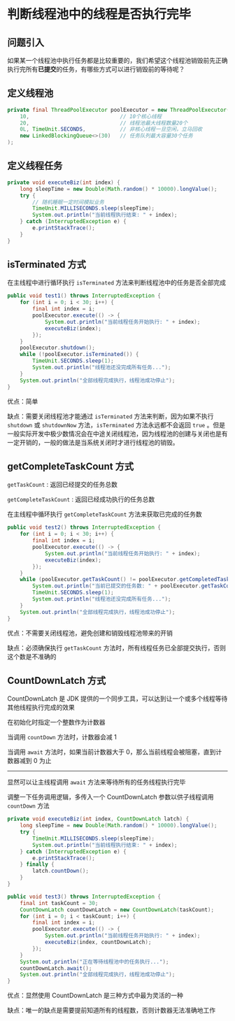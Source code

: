 # 判断线程池中的线程是否执行完毕

## 问题引入

如果某一个线程池中执行任务都是比较重要的，我们希望这个线程池销毁前先正确执行完所有**已提交**的任务，有哪些方式可以进行销毁前的等待呢？



## 定义线程池

```java
private final ThreadPoolExecutor poolExecutor = new ThreadPoolExecutor(
    10,								// 10个核心线程
    20,								// 线程池最大线程数量20个
    0L, TimeUnit.SECONDS,			// 非核心线程一旦空闲，立马回收
    new LinkedBlockingQueue<>(30)	// 任务队列最大容量30个任务
);
```

## 定义线程任务

```java
private void executeBiz(int index) {
    long sleepTime = new Double(Math.random() * 10000).longValue();
    try {
        // 随机睡眠一定时间模拟业务
        TimeUnit.MILLISECONDS.sleep(sleepTime);
        System.out.println("当前线程执行结束: " + index);
    } catch (InterruptedException e) {
        e.printStackTrace();
    }
}
```



## isTerminated 方式

在主线程中进行循环执行 `isTerminated` 方法来判断线程池中的任务是否全部完成

```java
public void test1() throws InterruptedException {
    for (int i = 0; i < 30; i++) {
        final int index = i;
        poolExecutor.execute(() -> {
            System.out.println("当前线程任务开始执行: " + index);
            executeBiz(index);
        });
    }
    poolExecutor.shutdown();
    while (!poolExecutor.isTerminated()) {
        TimeUnit.SECONDS.sleep(1);
        System.out.println("线程池还没完成所有任务...");
    }
    System.out.println("全部线程完成执行，线程池成功停止");
}
```

优点：简单

缺点：需要关闭线程池才能通过 `isTerminated` 方法来判断，因为如果不执行 `shutdown` 或 `shutdownNow` 方法，`isTerminated` 方法永远都不会返回 `true` 。但是一般实际开发中极少数情况会在中途关闭线程池，因为线程池的创建与关闭也是有一定开销的，一般的做法是当系统关闭时才进行线程池的销毁。



## getCompleteTaskCount 方式

`getTaskCount` : 返回已经提交的任务总数

`getCompleteTaskCount` : 返回已经成功执行的任务总数

在主线程中循环执行 `getCompleteTaskCount` 方法来获取已完成的任务数

```java
public void test2() throws InterruptedException {
    for (int i = 0; i < 30; i++) {
        final int index = i;
        poolExecutor.execute(() -> {
            System.out.println("当前线程任务开始执行: " + index);
            executeBiz(index);
        });
    }
    while (poolExecutor.getTaskCount() != poolExecutor.getCompletedTaskCount()) {
        System.out.println("当前已提交的任务数: " + poolExecutor.getTaskCount() + ", 当前已完成的任务数: " + poolExecutor.getCompletedTaskCount());
        TimeUnit.SECONDS.sleep(1);
        System.out.println("线程池还没完成所有任务...");
    }
    System.out.println("全部线程完成执行，线程池成功停止");
}
```

优点：不需要关闭线程池，避免创建和销毁线程池带来的开销

缺点：必须确保执行 `getTaskCount` 方法时，所有线程任务已全部提交执行，否则这个数是不准确的



## CountDownLatch 方式

CountDownLatch 是 JDK 提供的一个同步工具，可以达到让一个或多个线程等待其他线程执行完成的效果

在初始化时指定一个整数作为计数器

当调用 `countDown` 方法时，计数器会减 1

当调用 `await` 方法时，如果当前计数器大于 0，那么当前线程会被阻塞，直到计数器减到 0 为止

---

显然可以让主线程调用 `await` 方法来等待所有的任务线程执行完毕

调整一下任务调用逻辑，多传入一个 CountDownLatch 参数以供子线程调用 `countDown` 方法

```java
private void executeBiz(int index, CountDownLatch latch) {
    long sleepTime = new Double(Math.random() * 10000).longValue();
    try {
        TimeUnit.MILLISECONDS.sleep(sleepTime);
        System.out.println("当前线程执行结束: " + index);
    } catch (InterruptedException e) {
        e.printStackTrace();
    } finally {
        latch.countDown();
    }
}
```

```java
public void test3() throws InterruptedException {
    final int taskCount = 30;
    CountDownLatch countDownLatch = new CountDownLatch(taskCount);
    for (int i = 0; i < taskCount; i++) {
        final int index = i;
        poolExecutor.execute(() -> {
            System.out.println("当前线程任务开始执行: " + index);
            executeBiz(index, countDownLatch);
        });
    }
    System.out.println("正在等待线程池中的任务执行...");
    countDownLatch.await();
    System.out.println("全部线程完成执行，线程池成功停止");
}
```

优点：显然使用 CountDownLatch 是三种方式中最为灵活的一种

缺点：唯一的缺点是需要提前知道所有的线程数，否则计数器无法准确地工作